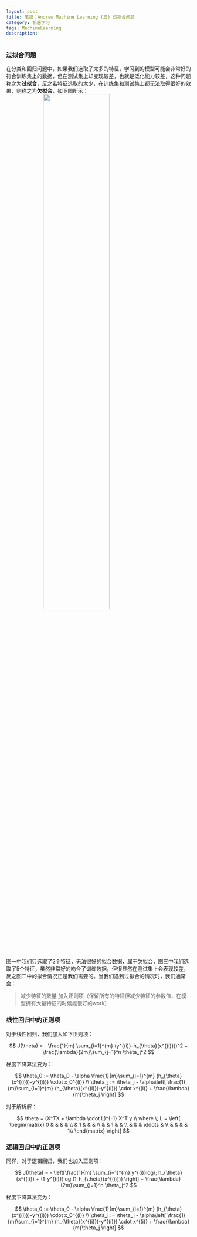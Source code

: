 ```yaml
---
layout: post
title: 笔记：Andrew Machine Learning (三) 过拟合问题
category: 机器学习
tags: MachineLearning
description: 
---
```

<script type="text/javascript" src="http://cdn.mathjax.org/mathjax/latest/MathJax.js?config=default"></script>

<style>
img{
    width: 60%;
    padding-left: 20%;
}
</style>

### 过拟合问题
在分类和回归问题中，如果我们选取了太多的特征，学习到的模型可能会非常好的符合训练集上的数据，但在测试集上却变现较差，也就是泛化能力较差，这种问题称之为**过拟合**，反之若特征选取的太少，在训练集和测试集上都无法取得很好的效果，则称之为**欠拟合**，如下图所示：
![](https://res.cloudinary.com/bxy1994/image/upload/v1546549648/lr_overfitting_ywwygg.png) 

图一中我们只选取了2个特征，无法很好的拟合数据，属于欠拟合，图三中我们选取了5个特征，虽然非常好的吻合了训练数据，但很显然在测试集上会表现较差，反之图二中的拟合情况正是我们需要的。当我们遇到过拟合的情况时，我们通常会：
> 减少特征的数量
> 加入正则项（保留所有的特征但减少特征的参数值，在模型拥有大量特征的时候能很好的work）

### 线性回归中的正则项
对于线性回归，我们加入如下正则项：

$$
J(\theta) = - \frac{1}{m} \sum_{i=1}^{m} (y^{(i)}-h_{\theta}(x^{(i)}))^2 + \frac{\lambda}{2m}\sum_{j=1}^n \theta_j^2
$$
  
梯度下降算法变为：

$$
\theta_0 := \theta_0 - \alpha \frac{1}{m}\sum_{i=1}^{m}  (h_{\theta}(x^{(i)})-y^{(i)}) \cdot x_0^{(i)} \\
\theta_j := \theta_j - \alpha\left[ \frac{1}{m}\sum_{i=1}^{m}  (h_{\theta}(x^{(i)})-y^{(i)}) \cdot x^{(i)} + \frac{\lambda}{m}\theta_j \right]
$$

对于解析解：  

$$
\theta = (X^TX + \lambda \cdot L)^{-1} X^T y \\
where \; L = \left[ \begin{matrix} 0 & & & & \\ & 1 & & & \\  & & 1 & & \\   & & & \ddots & \\  & & & & 1\\ \end{matrix} \right]
$$



### 逻辑回归中的正则项
同样，对于逻辑回归，我们也加入正则项：  

$$
J(\theta) = - \left[\frac{1}{m} \sum_{i=1}^{m} y^{(i)}log\; h_{\theta}(x^{(i)}) + (1-y^{(i)})log (1-h_{\theta}(x^{(i)})) \right] + \frac{\lambda}{2m}\sum_{j=1}^n \theta_j^2
$$

梯度下降算法变为：  

$$
\theta_0 := \theta_0 - \alpha \frac{1}{m}\sum_{i=1}^{m}  (h_{\theta}(x^{(i)})-y^{(i)}) \cdot x_0^{(i)} \\
\theta_j := \theta_j - \alpha\left[ \frac{1}{m}\sum_{i=1}^{m}  (h_{\theta}(x^{(i)})-y^{(i)}) \cdot x^{(i)} + \frac{\lambda}{m}\theta_j \right]
$$
